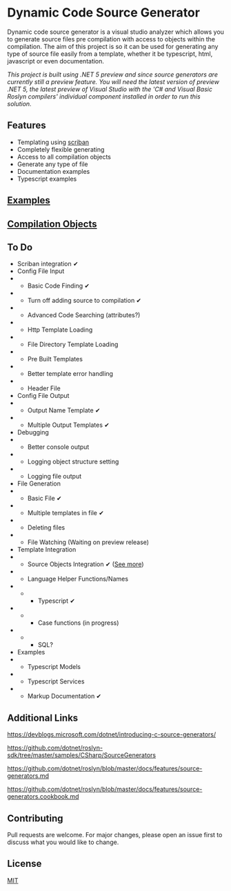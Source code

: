 # Dynamic Code Source Generator

Dynamic code source generator is a visual studio analyzer which allows you to generate source files pre compilation with access to objects within the compilation. The aim of this project is so it can be used for generating any type of source file easily from a template, whether it be typescript, html, javascript or even documentation.

*This project is built using .NET 5 preview and since source generators are currently still a preview feature. You will need the latest version of preview .NET 5, the latest preview of Visual Studio with the 'C# and Visual Basic Roslyn compilers' individual component installed in order to run this solution.*

## Features

- Templating using [scriban](https://github.com/lunet-io/scriban/)
- Completely flexible generating
- Access to all compilation objects
- Generate any type of file
- Documentation examples
- Typescript examples

## [Examples](https://github.com/JoshDiDuca/DynamicCode.SourceGenerator/tree/master/examples)
## [Compilation Objects](https://github.com/JoshDiDuca/DynamicCode.SourceGenerator/blob/master/Objects.md)

## To Do

- Scriban integration ✔
- Config File Input
- - Basic Code Finding ✔
- - Turn off adding source to compilation ✔
- - Advanced Code Searching (attributes?) 
- - Http Template Loading
- - File Directory Template Loading
- - Pre Built Templates
- - Better template error handling
- - Header File
- Config File Output
- - Output Name Template ✔
- - Multiple Output Templates ✔
- Debugging
- - Better console output
- - Logging object structure setting
- - Logging file output
- File Generation
- - Basic File ✔
- - Multiple templates in file ✔
- - Deleting files
- - File Watching (Waiting on preview release)
- Template Integration
- - Source Objects Integration ✔ ([See more](https://github.com/JoshDiDuca/DynamicCode.SourceGenerator/blob/master/Objects.md))
- - Language Helper Functions/Names
- - - Typescript ✔
- - - Case functions (in progress)
- - - SQL?
- Examples
- - Typescript Models
- - Typescript Services
- - Markup Documentation ✔

## Additional Links

https://devblogs.microsoft.com/dotnet/introducing-c-source-generators/

https://github.com/dotnet/roslyn-sdk/tree/master/samples/CSharp/SourceGenerators

https://github.com/dotnet/roslyn/blob/master/docs/features/source-generators.md

https://github.com/dotnet/roslyn/blob/master/docs/features/source-generators.cookbook.md

## Contributing
Pull requests are welcome. For major changes, please open an issue first to discuss what you would like to change.

## License
[MIT](https://choosealicense.com/licenses/mit/)
